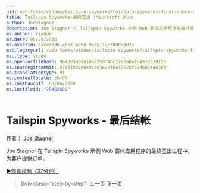 ```yaml
---
uid: web-forms/videos/tailspin-spyworks/tailspin-spyworks-final-check-out
title: Tailspin Spyworks-最终签出 |Microsoft Docs
author: JoeStagner
description: Joe Stagner 在 Tailspin Spyworks 示例 Web 窗体应用程序的最终签出过程中，为客户提供订单。
ms.author: riande
ms.date: 06/29/2010
ms.assetid: 61ee30d6-c557-4ebd-9538-1253bd02d825
msc.legacyurl: /web-forms/videos/tailspin-spyworks/tailspin-spyworks-final-check-out
msc.type: video
ms.openlocfilehash: 9642e3ab581462359d4bc37e6ab41e4372339f5b
ms.sourcegitcommit: e7e91932a6e91a63e2e46417626f39d6b244a3ab
ms.translationtype: MT
ms.contentlocale: zh-CN
ms.lasthandoff: 03/06/2020
ms.locfileid: "78455600"
---
```

# <a name="tailspin-spyworks---final-check-out"></a>Tailspin Spyworks - 最后结帐

作者： [Joe Stagner](https://github.com/JoeStagner)

Joe Stagner 在 Tailspin Spyworks 示例 Web 窗体应用程序的最终签出过程中，为客户提供订单。

[&#9654;观看视频（37分钟）](https://channel9.msdn.com/Blogs/ASP-NET-Site-Videos/tailspin-spyworks-final-check-out)

> [!div class="step-by-step"]
> [上一页](tailspin-spyworks-migrate-the-shopping-cart.md)
> [下一页](tailspin-spyworks-adding-user-product-reviews.md)
